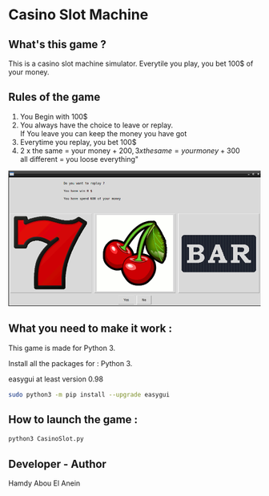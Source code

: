 # Casino Slot Machine

## What's this game ?  

This is a casino slot machine simulator. Everytile you play, you bet 100$ of your money.  

## Rules of the game  

1) You Begin with 100$  
2) You always have the choice to leave or replay.  
If You leave you can keep the money you have got   
3) Everytime you replay, you bet 100$  
4) 2 x the same = your money + 200$, 3 x the same = your money +300$   
   all different = you loose everything"  



![Screenshot](screenshot.png)  




## What you need to make it work :  

This game is made for Python 3.  

Install all the packages for : Python 3.  

easygui at least version 0.98  

```sh
sudo python3 -m pip install --upgrade easygui  
```  

## How to launch the game :  

```sh
python3 CasinoSlot.py
```  


## Developer - Author  

Hamdy Abou El Anein  

